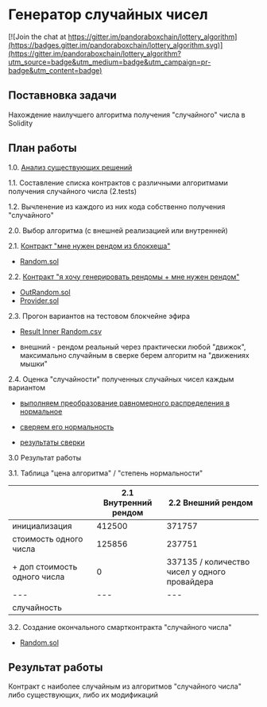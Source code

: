 # Генератор случайных чисел

[![Join the chat at https://gitter.im/pandoraboxchain/lottery_algorithm](https://badges.gitter.im/pandoraboxchain/lottery_algorithm.svg)](https://gitter.im/pandoraboxchain/lottery_algorithm?utm_source=badge&utm_medium=badge&utm_campaign=pr-badge&utm_content=badge)

## Поставновка задачи

Нахождение наилучшего алгоритма получения "случайного" числа в Solidity

## План работы

1.0. [Анализ существующих решений](1.examples/analyse.md)

1.1. Составление списка контрактов с различными алгоритмами получения случайного числа (2.tests)

1.2. Вычленение из каждого из них кода собственно получения "случайного"

2.0. Выбор алгоритма (с внешней реализацией или внутренней)

2.1. [Контракт "мне нужен рендом из блокхеша"](2.tests/inner_random/readme.md)

- [Random.sol](2.tests/inner_random/truf/contracts/Random.sol)

2.2. [Контракт "я хочу генерировать рендомы + мне нужен рендом"](2.tests/outer_random/readme.md)

- [OutRandom.sol](2.tests/outer_random/truf/contracts/OutRandom.sol)
- [Provider.sol](2.tests/outer_random/truf/contracts/Provider.sol)

2.3. Прогон вариантов на тестовом блокчейне эфира

- [Result Inner Random.csv](2.tests/inner_random/www/results.csv)

- внешний - рендом реальный через практически любой "движок", максимально случайным в сверке берем алгоритм на "движениях мышки"

2.4. Оценка "случайности" полученных случайных чисел каждым вариантом

- [выполняем преобразование равномерного распределения в нормальное](http://ru.math.wikia.com/wiki/%D0%9F%D1%80%D0%B5%D0%BE%D0%B1%D1%80%D0%B0%D0%B7%D0%BE%D0%B2%D0%B0%D0%BD%D0%B8%D0%B5_%D0%91%D0%BE%D0%BA%D1%81%D0%B0_%E2%80%94_%D0%9C%D1%8E%D0%BB%D0%BB%D0%B5%D1%80%D0%B0)

- [сверяем его нормальность](http://r-analytics.blogspot.com/2012/06/blog-post_14.html#.WYhL7uklEuU)

- [результаты сверки](2.tests_r/readme.md)

3.0 Результат работы

3.1. Таблица "цена алгоритма" / "степень нормальности"

|   | 2.1 Внутренний рендом  |  2.2 Внешний рендом |
|---|---|---|
| инициализация  |  412500 | 371757 | 
| стоимость одного числа  |  125856  |  237751 |
| + доп стоимость одного числа |  0  |  337135 / количество чисел у одного провайдера |
|---|---|---|
| cлучайность  |  |  |

3.2. Создание окончального смартконтракта "случайного числа"

- [Random.sol](3.result/Random.sol)

## Результат работы

Контракт с наиболее случайным из алгоритмов "случайного числа" либо существующих, либо их модификаций


